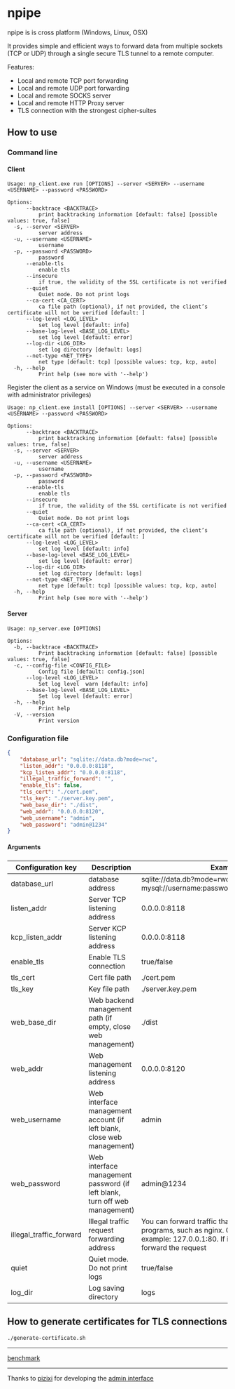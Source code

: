 # npipe

npipe is  is cross platform (Windows, Linux, OSX) 

It provides simple and efficient ways to forward data from multiple sockets (TCP or UDP) through a single secure TLS tunnel to a remote computer.

Features:
* Local and remote TCP port forwarding
* Local and remote UDP port forwarding
* Local and remote SOCKS server
* Local and remote HTTP Proxy server
* TLS connection with the strongest cipher-suites

## How to use

### Command line

#### Client

```
Usage: np_client.exe run [OPTIONS] --server <SERVER> --username <USERNAME> --password <PASSWORD>

Options:
      --backtrace <BACKTRACE>
          print backtracking information [default: false] [possible values: true, false]
  -s, --server <SERVER>
          server address
  -u, --username <USERNAME>
          username
  -p, --password <PASSWORD>
          password
      --enable-tls
          enable tls
      --insecure
          if true, the validity of the SSL certificate is not verified
      --quiet
          Quiet mode. Do not print logs
      --ca-cert <CA_CERT>
          ca file path (optional), if not provided, the client’s certificate will not be verified [default: ]
      --log-level <LOG_LEVEL>
          set log level [default: info]
      --base-log-level <BASE_LOG_LEVEL>
          set log level [default: error]
      --log-dir <LOG_DIR>
          set log directory [default: logs]
      --net-type <NET_TYPE>
          net type [default: tcp] [possible values: tcp, kcp, auto]
  -h, --help
          Print help (see more with '--help')
```

Register the client as a service on Windows (must be executed in a console with administrator privileges)

```
Usage: np_client.exe install [OPTIONS] --server <SERVER> --username <USERNAME> --password <PASSWORD>

Options:
      --backtrace <BACKTRACE>
          print backtracking information [default: false] [possible values: true, false]
  -s, --server <SERVER>
          server address
  -u, --username <USERNAME>
          username
  -p, --password <PASSWORD>
          password
      --enable-tls
          enable tls
      --insecure
          if true, the validity of the SSL certificate is not verified
      --quiet
          Quiet mode. Do not print logs
      --ca-cert <CA_CERT>
          ca file path (optional), if not provided, the client’s certificate will not be verified [default: ]
      --log-level <LOG_LEVEL>
          set log level [default: info]
      --base-log-level <BASE_LOG_LEVEL>
          set log level [default: error]
      --log-dir <LOG_DIR>
          set log directory [default: logs]
      --net-type <NET_TYPE>
          net type [default: tcp] [possible values: tcp, kcp, auto]
  -h, --help
          Print help (see more with '--help')
```

#### Server

```
Usage: np_server.exe [OPTIONS]

Options:
  -b, --backtrace <BACKTRACE>
          Print backtracking information [default: false] [possible values: true, false]
  -c, --config-file <CONFIG_FILE>
          Config file [default: config.json]
      --log-level <LOG_LEVEL>
          Set log level  warn [default: info]
      --base-log-level <BASE_LOG_LEVEL>
          Set log level [default: error]
  -h, --help
          Print help
  -V, --version
          Print version
```



### Configuration file

```json
{
	"database_url": "sqlite://data.db?mode=rwc",
	"listen_addr": "0.0.0.0:8118",
	"kcp_listen_addr": "0.0.0.0:8118",
	"illegal_traffic_forward": "",
	"enable_tls": false,
	"tls_cert": "./cert.pem",
	"tls_key": "./server.key.pem",
	"web_base_dir": "./dist",
	"web_addr": "0.0.0.0:8120",
	"web_username": "admin",
	"web_password": "admin@1234"
}
```

#### Arguments

### 

| Configuration key       | Description                                                  | Example                                                      |
| ----------------------- | ------------------------------------------------------------ | ------------------------------------------------------------ |
| database_url            | database address                                             | sqlite://data.db?mode=rwc<br> mysql://username:password@server:port/dbname, |
| listen_addr             | Server TCP listening address                                 | 0.0.0.0:8118                                                 |
| kcp_listen_addr         | Server KCP listening address                                 | 0.0.0.0:8118                                                 |
| enable_tls              | Enable TLS connection                                        | true/false                                                   |
| tls_cert                | Cert file path                                               | ./cert.pem                                                   |
| tls_key                 | Key file path                                                | ./server.key.pem                                             |
| web_base_dir            | Web backend management path (if empty, close web management) | ./dist                                                       |
| web_addr                | Web management listening address                             | 0.0.0.0:8120                                                 |
| web_username            | Web interface management account (if left blank, close web management) | admin                                                        |
| web_password            | Web interface management password (if left blank, turn off web management) | admin@1234                                                   |
| illegal_traffic_forward | Illegal traffic request forwarding address                   | You can forward traffic that is not npipe to other programs, such as nginx. Configuration format example: 127.0.0.1:80. If it is empty, do not forward the request |
| quiet                   | Quiet mode. Do not print logs                                | true/false                                                   |
| log_dir                 | Log saving directory                                         | logs                                                         |



## How to generate certificates for TLS connections

```bash
./generate-certificate.sh
```

------

[benchmark](./benchmark.md)

------

Thanks to [pizixi](https://github.com/pizixi) for developing the [ admin interface](https://github.com/pizixi/npipe-webui)
